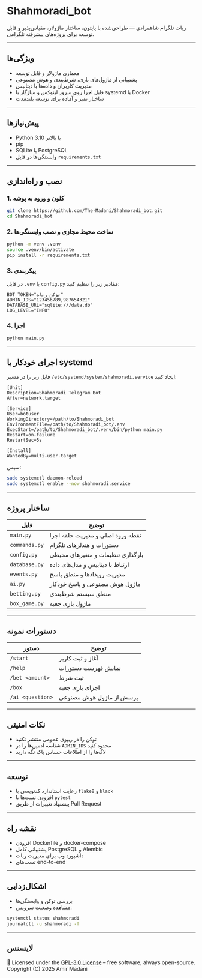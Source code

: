 # Shahmoradi_bot

ربات تلگرام شاهمرادی — طراحی‌شده با پایتون، ساختار ماژولار، مقیاس‌پذیر و قابل توسعه برای پروژه‌های پیشرفته تلگرامی.

---

## ویژگی‌ها

* معماری ماژولار و قابل توسعه
* پشتیبانی از ماژول‌های بازی، شرط‌بندی و هوش مصنوعی
* مدیریت کاربران و داده‌ها با دیتابیس
* قابل اجرا روی سرور لینوکس و سازگار با systemd یا Docker
* ساختار تمیز و آماده برای توسعه بلندمدت

---

## پیش‌نیازها

* Python 3.10 یا بالاتر
* pip
* SQLite یا PostgreSQL
* وابستگی‌ها در فایل `requirements.txt`

---

## نصب و راه‌اندازی

### 1. کلون و ورود به پوشه

```bash
git clone https://github.com/The-Madani/Shahmoradi_bot.git
cd Shahmoradi_bot
```

### 2. ساخت محیط مجازی و نصب وابستگی‌ها

```bash
python -m venv .venv
source .venv/bin/activate
pip install -r requirements.txt
```

### 3. پیکربندی

در فایل `.env` یا `config.py` مقادیر زیر را تنظیم کنید:

```
BOT_TOKEN="توکن_ربات"
ADMIN_IDS="123456789,987654321"
DATABASE_URL="sqlite:///data.db"
LOG_LEVEL="INFO"
```

### 4. اجرا

```bash
python main.py
```

---

## اجرای خودکار با systemd

فایل زیر را در مسیر `/etc/systemd/system/shahmoradi.service` ایجاد کنید:

```
[Unit]
Description=Shahmoradi Telegram Bot
After=network.target

[Service]
User=botuser
WorkingDirectory=/path/to/Shahmoradi_bot
EnvironmentFile=/path/to/Shahmoradi_bot/.env
ExecStart=/path/to/Shahmoradi_bot/.venv/bin/python main.py
Restart=on-failure
RestartSec=5s

[Install]
WantedBy=multi-user.target
```

سپس:

```bash
sudo systemctl daemon-reload
sudo systemctl enable --now shahmoradi.service
```

---

## ساختار پروژه

| فایل          | توضیح                             |
| ------------- | --------------------------------- |
| `main.py`     | نقطه ورود اصلی و مدیریت حلقه اجرا |
| `commands.py` | دستورات و هندلرهای تلگرام         |
| `config.py`   | بارگذاری تنظیمات و متغیرهای محیطی |
| `database.py` | ارتباط با دیتابیس و مدل‌های داده  |
| `events.py`   | مدیریت رویدادها و منطق پاسخ       |
| `ai.py`       | ماژول هوش مصنوعی و پاسخ خودکار    |
| `betting.py`  | منطق سیستم شرط‌بندی               |
| `box_game.py` | ماژول بازی جعبه                   |

---

## دستورات نمونه

| دستور            | توضیح                    |
| ---------------- | ------------------------ |
| `/start`         | آغاز و ثبت کاربر         |
| `/help`          | نمایش فهرست دستورات      |
| `/bet <amount>`  | ثبت شرط                  |
| `/box`           | اجرای بازی جعبه          |
| `/ai <question>` | پرسش از ماژول هوش مصنوعی |

---

## نکات امنیتی

* توکن را در ریپوی عمومی منتشر نکنید
* شناسه ادمین‌ها را در `ADMIN_IDS` محدود کنید
* لاگ‌ها را از اطلاعات حساس پاک نگه دارید

---

## توسعه

* رعایت استاندارد کدنویسی با `flake8` و `black`
* افزودن تست‌ها با `pytest`
* پیشنهاد تغییرات از طریق Pull Request

---

## نقشه راه

* افزودن Dockerfile و docker-compose
* پشتیبانی کامل PostgreSQL و Alembic
* داشبورد وب برای مدیریت ربات
* تست‌های end-to-end

---

## اشکال‌زدایی

* بررسی توکن و وابستگی‌ها
* مشاهده وضعیت سرویس:

```bash
systemctl status shahmoradi
journalctl -u shahmoradi -f
```

---

## لایسنس

📄 Licensed under the [GPL-3.0 License](https://www.gnu.org/licenses/gpl-3.0.html) – free software, always open-source.  
Copyright (C) 2025 Amir Madani
